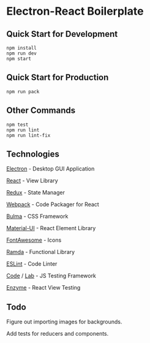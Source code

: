 # Electron-React Boilerplate

## Quick Start for Development

```
npm install
npm run dev
npm start
```

## Quick Start for Production

```
npm run pack
```

## Other Commands

```
npm test
npm run lint
npm run lint-fix
```

## Technologies

[Electron](http://electron.atom.io/) - Desktop GUI Application

[React](https://facebook.github.io/react/) - View Library

[Redux](http://redux.js.org/) - State Manager

[Webpack](https://webpack.github.io/) - Code Packager for React

[Bulma](http://bulma.io/) - CSS Framework

[Material-UI](http://material-ui.com/) - React Element Library

[FontAwesome](http://fontawesome.io/) - Icons

[Ramda](http://ramdajs.com/) - Functional Library

[ESLint](http://eslint.org/) - Code Linter

[Code](https://github.com/hapijs/code) / [Lab](https://github.com/hapijs/lab) - JS Testing Framework

[Enzyme](https://github.com/airbnb/enzyme) - React View Testing

## Todo

Figure out importing images for backgrounds.

Add tests for reducers and components.
